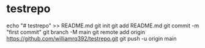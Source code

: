 # testrepo
echo "# testrepo" >> README.md
git init
git add README.md
git commit -m "first commit"
git branch -M main
git remote add origin https://github.com/williamrq392/testrepo.git
git push -u origin main
